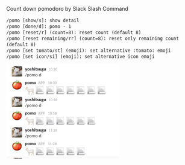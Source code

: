 Count down pomodoro by Slack Slash Command

```
/pomo [show/s]: show detail
/pomo [done/d]: pomo - 1
/pomo [reset/r] (count=8): reset count (default 8)
/pomo [reset remaining/rr] (count=8): reset only remaining count (default 8)
/pomo [set tomato/st] (emoji): set alternative :tomato: emoji
/pomo [set icon/si] (emoji): set alternative icon emoji
```
    
<img src="https://github.com/yoshitsugu/slash-pomo/blob/master/images/pomo_example.jpg" alt="slash pomo command" width="300" >
